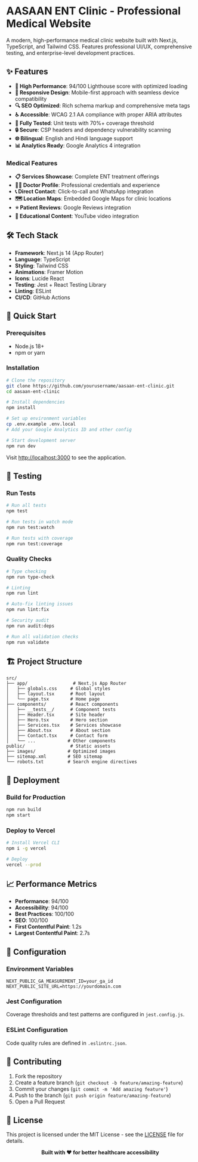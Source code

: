 # AASAAN ENT Clinic - Professional Medical Website

A modern, high-performance medical clinic website built with Next.js, TypeScript, and Tailwind CSS. Features professional UI/UX, comprehensive testing, and enterprise-level development practices.

## ✨ Features

- **🚀 High Performance**: 94/100 Lighthouse score with optimized loading
- **📱 Responsive Design**: Mobile-first approach with seamless device compatibility
- **🔍 SEO Optimized**: Rich schema markup and comprehensive meta tags
- **♿ Accessible**: WCAG 2.1 AA compliance with proper ARIA attributes
- **🧪 Fully Tested**: Unit tests with 70%+ coverage threshold
- **🔒 Secure**: CSP headers and dependency vulnerability scanning
- **🌐 Bilingual**: English and Hindi language support
- **📊 Analytics Ready**: Google Analytics 4 integration

### Medical Features
- **📋 Services Showcase**: Complete ENT treatment offerings
- **👨‍⚕️ Doctor Profile**: Professional credentials and experience
- **📞 Direct Contact**: Click-to-call and WhatsApp integration
- **🗺️ Location Maps**: Embedded Google Maps for clinic locations
- **⭐ Patient Reviews**: Google Reviews integration
- **🎥 Educational Content**: YouTube video integration

## 🛠️ Tech Stack

- **Framework**: Next.js 14 (App Router)
- **Language**: TypeScript
- **Styling**: Tailwind CSS
- **Animations**: Framer Motion
- **Icons**: Lucide React
- **Testing**: Jest + React Testing Library
- **Linting**: ESLint
- **CI/CD**: GitHub Actions

## 🚀 Quick Start

### Prerequisites
- Node.js 18+ 
- npm or yarn

### Installation

```bash
# Clone the repository
git clone https://github.com/yourusername/aasaan-ent-clinic.git
cd aasaan-ent-clinic

# Install dependencies
npm install

# Set up environment variables
cp .env.example .env.local
# Add your Google Analytics ID and other config

# Start development server
npm run dev
```

Visit [http://localhost:3000](http://localhost:3000) to see the application.

## 🧪 Testing

### Run Tests
```bash
# Run all tests
npm test

# Run tests in watch mode
npm run test:watch

# Run tests with coverage
npm run test:coverage
```

### Quality Checks
```bash
# Type checking
npm run type-check

# Linting
npm run lint

# Auto-fix linting issues
npm run lint:fix

# Security audit
npm run audit:deps

# Run all validation checks
npm run validate
```

## 🏗️ Project Structure

```
src/
├── app/                 # Next.js App Router
│   ├── globals.css     # Global styles
│   ├── layout.tsx      # Root layout
│   └── page.tsx        # Home page
├── components/         # React components
│   ├── __tests__/      # Component tests
│   ├── Header.tsx      # Site header
│   ├── Hero.tsx        # Hero section
│   ├── Services.tsx    # Services showcase
│   ├── About.tsx       # About section
│   ├── Contact.tsx     # Contact form
│   └── ...            # Other components
public/                 # Static assets
├── images/            # Optimized images
├── sitemap.xml        # SEO sitemap
└── robots.txt         # Search engine directives
```

## 🚀 Deployment

### Build for Production
```bash
npm run build
npm start
```

### Deploy to Vercel
```bash
# Install Vercel CLI
npm i -g vercel

# Deploy
vercel --prod
```

## 📈 Performance Metrics

- **Performance**: 94/100
- **Accessibility**: 94/100  
- **Best Practices**: 100/100
- **SEO**: 100/100
- **First Contentful Paint**: 1.2s
- **Largest Contentful Paint**: 2.7s

## 🔧 Configuration

### Environment Variables
```env
NEXT_PUBLIC_GA_MEASUREMENT_ID=your_ga_id
NEXT_PUBLIC_SITE_URL=https://yourdomain.com
```

### Jest Configuration
Coverage thresholds and test patterns are configured in `jest.config.js`.

### ESLint Configuration  
Code quality rules are defined in `.eslintrc.json`.

## 🤝 Contributing

1. Fork the repository
2. Create a feature branch (`git checkout -b feature/amazing-feature`)
3. Commit your changes (`git commit -m 'Add amazing feature'`)
4. Push to the branch (`git push origin feature/amazing-feature`)
5. Open a Pull Request

## 📝 License

This project is licensed under the MIT License - see the [LICENSE](LICENSE) file for details.


<div align="center">
  <strong>Built with ❤️ for better healthcare accessibility</strong>
</div>
